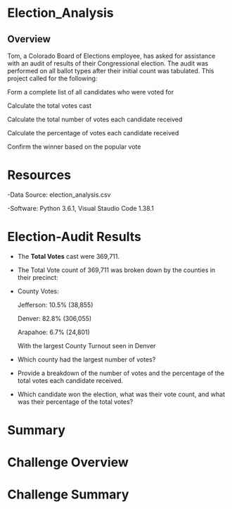 # Election_Analysis

## **Overview** ##
Tom, a Colorado Board of Elections employee, has asked for assistance with an audit of results of their Congressional election. The audit was performed on all ballot types after their initial count was tabulated. This project called for the following:

Form a complete list of all candidates who were voted for

Calculate the total votes cast

Calculate the total number of votes each candidate received

Calculate the percentage of votes each candidate received

Confirm the winner based on the popular vote 

# **Resources** #
-Data Source: election_analysis.csv

-Software: Python 3.6.1, Visual Staudio Code 1.38.1


# **Election-Audit Results** #

- The **Total Votes** cast were 369,711.

- The Total Vote count of  369,711 was broken down by the counties in their precinct:
- 
  County Votes:
  
  Jefferson: 10.5% (38,855)
  
  Denver: 82.8% (306,055)
  
  Arapahoe: 6.7% (24,801)

  With the largest County Turnout seen in Denver


- Which county had the largest number of votes?

- Provide a breakdown of the number of votes and the percentage of the total votes each candidate received.

- Which candidate won the election, what was their vote count, and what was their percentage of the total votes?

# **Summary** #





# **Challenge Overview** #

# **Challenge Summary** #

